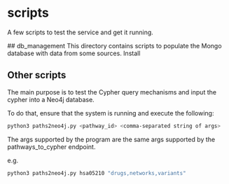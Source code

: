 # scripts

A few scripts to test the service and get it running.

## db_management
This directory contains scripts to populate the Mongo database with data from some sources.
Install 

## Other scripts
The main purpose is to test the Cypher query mechanisms and input the cypher into a Neo4j database.

To do that, ensure that the system is running and execute the following:

```bash
python3 paths2neo4j.py <pathway_id> <comma-separated string of args>
```

The args supported by the program are the same args supported by the pathways_to_cypher endpoint.

e.g.

```bash
python3 paths2neo4j.py hsa05210 "drugs,networks,variants"
```